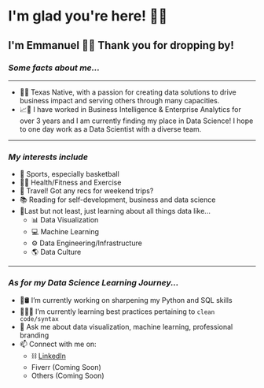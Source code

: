 # **I'm glad you're here!** 🤟🏻
## I'm Emmanuel 👋🏻 Thank you for dropping by!
### *Some facts about me...*
---
- 🤠🌵 Texas Native, with a passion for creating data solutions to drive business impact and serving others through many capacities.
- 📈🔎 I have worked in Business Intelligence & Enterprise Analytics for over 3 years and I am currently finding my place in Data Science! I hope to one day work as a Data Scientist with a diverse team.
---
### *My interests include*
 - 🏀 Sports, especially basketball
 - 🏋️‍♂️ Health/Fitness and Exercise
 - 🛫 Travel! Got any recs for weekend trips?
 - 📚 Reading for self-development, business and data science
 - 💎Last but not least, just learning about all things data like...
   - 📊 Data Visualization
   - 💻 Machine Learning
   - ⚙️ Data Engineering/Infrastructure
   - 🌎 Data Culture 
---
### *As for my Data Science Learning Journey...*
- 🐍🛢 I’m currently working on sharpening my Python and SQL skills
- 👨🏻‍💻 I’m currently learning best practices pertaining to `clean code/syntax`
- 💬 Ask me about data visualization, machine learning, professional branding
- 📫 Connect with me on:
  - ⛓ [LinkedIn](https://www.linkedin.com/in/emmanuelxcortez/)
  - Fiverr (Coming Soon)
  - Others (Coming Soon)

